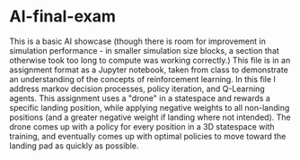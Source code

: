 # AI-final-exam
This is a basic AI showcase (though there is room for improvement in simulation performance - in smaller simulation size blocks, a section that otherwise took too long to compute was working correctly.)
This file is in an assignment format as a Jupyter notebook, taken from class to demonstrate an understanding of the concepts of reinforcement learning. In this file I address markov decision processes, policy iteration, and Q-Learning agents. This assignment uses a "drone" in a statespace and rewards a specific landing position, while applying negative weights to all non-landing positions (and a greater negative weight if landing where not intended). 
The drone comes up with a policy for every position in a 3D statespace with training, and eventually comes up with optimal policies to move toward the landing pad as quickly as possible. 
